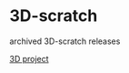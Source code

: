 # 3D-scratch
archived 3D-scratch releases

[3D project](https://scratch.mit.edu/projects/951384425)
